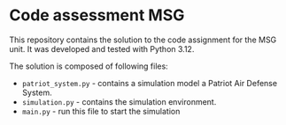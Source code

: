 # Code assessment MSG

This repository contains the solution to the code assignment for the MSG unit.
It was developed and tested with Python 3.12.

The solution is composed of following files:

- `patriot_system.py` - contains a simulation model a Patriot Air Defense System.
- `simulation.py` - contains the simulation environment.
- `main.py` - run this file to start the simulation
